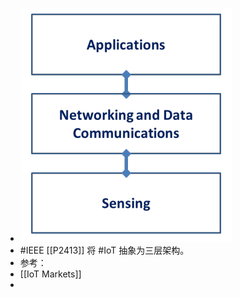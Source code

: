 - ![image.png](../assets/image_1670335546163_0.png)
- #IEEE [[P2413]] 将 #IoT 抽象为三层架构。
- 参考：
- [[IoT Markets]]
-